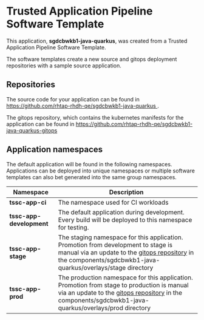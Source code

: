 # Trusted Application Pipeline Software Template

This application, **sgdcbwkb1-java-quarkus**, was created from a Trusted Application Pipeline Software Template.

The software templates create a new source and gitops deployment repositories with a sample source application. 

## Repositories

The source code for your application can be found in [https://github.com/rhtap-rhdh-qe/sgdcbwkb1-java-quarkus ](https://github.com/rhtap-rhdh-qe/sgdcbwkb1-java-quarkus ).
 
The gitops repository, which contains the kubernetes manifests for the application can be found in 
[https://github.com/rhtap-rhdh-qe/sgdcbwkb1-java-quarkus-gitops ](https://github.com/rhtap-rhdh-qe/sgdcbwkb1-java-quarkus-gitops ) 

## Application namespaces 

The default application will be found in the following namespaces. Applications can be deployed into unique namespaces or multiple software templates can also bet generated into the same group namespaces.  

|  Namespace   |  Description   |  
| -------- | -------- |
| **tssc-app-ci** | The namespace used for CI workloads |
| **tssc-app-development** | The default application during development. Every build will be deployed to this namespace for testing. |
| **tssc-app-stage** | The staging namespace for this application. Promotion from development to stage is manual via an update to the [gitops repository](https://github.com/rhtap-rhdh-qe/sgdcbwkb1-java-quarkus-gitops ) in the components/sgdcbwkb1-java-quarkus/overlays/stage directory |
| **tssc-app-prod** | The production namespace for this application. Promotion from stage to production is manual via an update to the [gitops repository](https://github.com/rhtap-rhdh-qe/sgdcbwkb1-java-quarkus-gitops ) in the components/sgdcbwkb1-java-quarkus/overlays/prod directory |